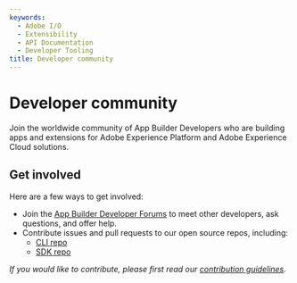 ```yaml
---
keywords:
  - Adobe I/O
  - Extensibility
  - API Documentation
  - Developer Tooling
title: Developer community
---
```


# Developer community

Join the worldwide community of App Builder Developers who are building apps and extensions for Adobe Experience Platform and Adobe Experience Cloud solutions.

## Get involved

Here are a few ways to get involved:

* Join the [App Builder Developer Forums](https://experienceleaguecommunities.adobe.com/t5/app-builder/ct-p/app-builder) to meet other developers, ask questions, and offer help.
* Contribute issues and pull requests to our open source repos, including:
    * [CLI repo](https://github.com/adobe/aio-cli)
    * [SDK repo]( https://github.com/adobe/aio-sdk)

*If you would like to contribute, please first read our [contribution guidelines](../guides/contribution-guides/index.md).*